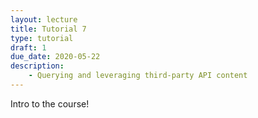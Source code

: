 ```yaml
---
layout: lecture
title: Tutorial 7
type: tutorial
draft: 1
due_date: 2020-05-22
description:
    - Querying and leveraging third-party API content
---
```


Intro to the course!